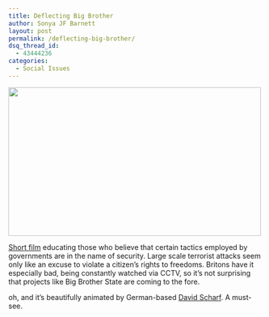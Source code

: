 ```yaml
---
title: Deflecting Big Brother
author: Sonya JF Barnett
layout: post
permalink: /deflecting-big-brother/
dsq_thread_id:
  - 43444236
categories:
  - Social Issues
---
```

[<img class="alignnone size-medium wp-image-654" title="picture-64" src="http://hypenotic.com/wordpress/wp-content/uploads/2008/11/picture-64-500x294.png" alt="" width="500" height="294" />][1]

[Short film][2] educating those who believe that certain tactics employed by governments are in the name of security. Large scale terrorist attacks seem only like an excuse to violate a citizen&#8217;s rights to freedoms. Britons have it especially bad, being constantly watched via CCTV, so it&#8217;s not surprising that projects like Big Brother State are coming to the fore.

oh, and it&#8217;s beautifully animated by German-based [David Scharf][3]. A must-see.

 [1]: http://hypenotic.com/wordpress/wp-content/uploads/2008/11/picture-64.png
 [2]: http://www.huesforalice.com/bbs/index.php?page=medium
 [3]: http://www.huesforalice.com
